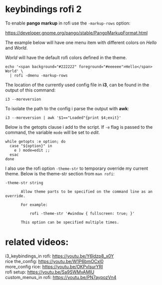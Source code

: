 # keybindings rofi 2

To enable **pango markup** in rofi use the `-markup-rows` option:  

https://developer.gnome.org/pango/stable/PangoMarkupFormat.html


The example below will have one menu item with different colors on *Hello* and *World*. 

*World* will have the default rofi colors defined in the theme.

``` shell
echo '<span background="#222222" foreground="#eeeeee">Hello</span> World' \
  | rofi -dmenu -markup-rows
```

The location of the currently used config file in **i3**, can be found in the output of this command:  

`i3 --moreversion`  

To isolate the path to the config i parse the output with **awk**:  

`i3 --moreversion | awk '$1=="Loaded"{print $4;exit}'`  


Below is the getopts clause i add to the script. If `-e` flag is passed to the command, the variable `mode` will be set to *edit*.  

``` shell
while getopts :e option; do
  case "${option}" in
    e ) mode=edit ;;
  esac
done
```

I also use the rofi option `-theme-str` to temporary override my current theme. Below is the theme-str section from `man rofi`:  

``` text
-theme-str string

       Allow theme parts to be specified on the command line as an override.

       For example:

           rofi -theme-str '#window { fullscreen: true; }'

       This option can be specified multiple times.
```

# related videos:

i3_keybindings_in rofi: https://youtu.be/Y6ldzp8_x0Y  
rice the_config: https://youtu.be/W1P6bmOCxl0  
more_config rice: https://youtu.be/OKPvIsurYRI  
rofi setup: https://youtu.be/Sa9SWMvAMIU  
custom_menus_in rofi: https://youtu.be/PN7aypozVn4  

